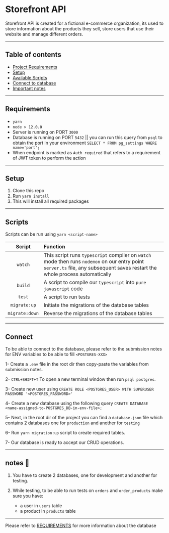 # Storefront API

Storefront API is created for a fictional e-commerce organization, its used to store information about the products they sell, store users that use their website and manage different orders.

---

## Table of contents

- [Project Requirements](#requirements)
- [Setup](#setup)
- [Available Scripts](#scripts)
- [Connect to database](#connect)
- [Important notes](#notes)

---

## Requirements

- `yarn`
- `node > 12.0.0`
- Server is running on PORT `3000`
- Database is running on PORT `5432` || you can run this query from `psql` to obtain the port in your environment `SELECT * FROM pg_settings WHERE name='port';`
- When endpoint is marked as `Auth required` that refers to a requirement of JWT token to perform the action

---

## Setup

1. Clone this repo
2. Run `yarn install`
3. This will install all required packages

---

## Scripts

Scripts can be run using `yarn <script-name>`

|     Script     | Function                                                                                                                                                                     |
| :------------: | :--------------------------------------------------------------------------------------------------------------------------------------------------------------------------- |
|    `watch`     | This script runs `typescript` compiler on `watch` mode then runs `nodemon` on our entry point `server.ts` file, any subsequent saves restart the whole process automatically |
|    `build`     | A script to compile our `typescript` into `pure javascript` code                                                                                                             |
|     `test`     | A script to run tests                                                                                                                                                        |
|  `migrate:up`  | Initiate the migrations of the database tables                                                                                                                               |
| `migrate:down` | Reverse the migrations of the database tables                                                                                                                                |

---

## Connect

To be able to connect to the database, please refer to the submission notes for ENV variables to be able to fill `<POSTGRES-XXX>`

1- Create a `.env` file in the root dir then copy-paste the variables from submission notes.

2- `CTRL+SHIFT+T` To open a new terminal window then run `psql postgres`.

3- Create new user using `CREATE ROLE <POSTGRES_USER> WITH SUPERUSER PASSWORD '<POSTGRES_PASSWORD>'`

4- Create a new database using the following query `CREATE DATABASE <name-assigned-to-POSTGRES_DB-in-env-file>;`

5- Next, in the root dir of the project you can find a `database.json` file which contains 2 databases one for `production` and another for `testing`

6- Run `yarn migration:up` script to create required tables.

7- Our database is ready to accept our CRUD operations.

---

## notes 🏴

1. You have to create 2 databases, one for development and another for testing.

2. While testing, to be able to run tests on `orders` and `order_products` make sure you have:
   - a user in `users` table
   - a product in `products` table

---

Please refer to [REQUIREMENTS](REQUIREMENTS.md) for more information about the database
